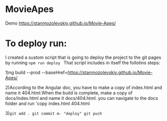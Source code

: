 # MovieApes
 
Demo 
https://stanmozolevskiy.github.io/Movie-Apes/



# To deploy run:

I created a sustom script that is going to deploy the project to the git pages by running  ```npm run deploy ```
That script includes in itself the follotins steps:

1)ng build --prod --baseHref=https://stanmozolevskiy.github.io/Movie-Apes/

2)According to the Angular doc, you have to make a copy of index.html and name it 404.html.When the build is complete, make a copy of docs/index.html and name it docs/404.html.
you can navigate to the docs folder and run 'copy index.html 404.html

3)```git add . git commit m- "deploy" git puch ```


